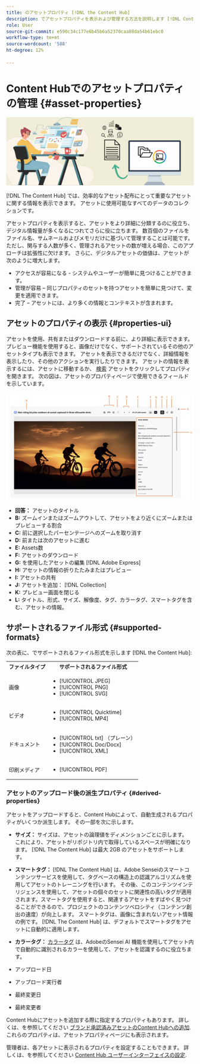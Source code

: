 ```yaml
---
title: のアセットプロパティ [!DNL the Content Hub]
description: でアセットプロパティを表示および管理する方法を説明します [!DNL Content Hub]
role: User
source-git-commit: e590c34c177e6b45b6a52370caa88da54b61ebc0
workflow-type: tm+mt
source-wordcount: '588'
ht-degree: 12%

---
```



# Content Hubでのアセットプロパティの管理 {#asset-properties}

![メタデータバナー画像](assets/metadata-banner-image.png)

[!DNL The Content Hub] では、効率的なアセット配布にとって重要なアセットに関する情報を表示できます。 アセットに使用可能なすべてのデータのコレクションです。

アセットプロパティを表示すると、アセットをより詳細に分類するのに役立ち、デジタル情報量が多くなるにつれてさらに役に立ちます。 数百個のファイルをファイル名、サムネールおよびメモリだけに基づいて管理することは可能です。ただし、関与する人数が多く、管理されるアセットの数が増える場合、このアプローチは拡張性に欠けます。 さらに、デジタルアセットの価値は、アセットが次のように増大します。

* アクセスが容易になる - システムやユーザーが簡単に見つけることができます。
* 管理が容易 – 同じプロパティのセットを持つアセットを簡単に見つけて、変更を適用できます。
* 完了 – アセットには、より多くの情報とコンテキストが含まれます。

## アセットのプロパティの表示 {#properties-ui}

アセットを使用、共有またはダウンロードする前に、より詳細に表示できます。プレビュー機能を使用すると、画像だけでなく、サポートされているその他のアセットタイプも表示できます。 アセットを表示できるだけでなく、詳細情報を表示したり、その他のアクションを実行したりできます。 アセットの情報を表示するには、アセットに移動するか、 [検索](search-assets.md) アセットをクリックしてプロパティを開きます。 次の図は、アセットのプロパティページで使用できるフィールドを示しています。

![アセット UI のプロパティ](assets/properties-ui.png)

* **回答：** アセットのタイトル
* **B:** ズームインまたはズームアウトして、アセットをより近くにズームまたはプレビューする割合
* **C:** 前に選択したパーセンテージへのズームを取り消す
* **D:** 前または次のアセットに進む
* **E:** Assets数
* **F:** アセットのダウンロード
* **G:** を使用したアセットの編集 [!DNL Adobe Express]
* **H:** アセットの情報の折りたたみまたはプレビュー
* **I:** アセットの共有
* **J:** アセットを追加： [!DNL Collection]
* **K:** プレビュー画面を閉じる
* **L:** タイトル、形式、サイズ、解像度、タグ、カラータグ、スマートタグを含む、アセットの情報。

## サポートされるファイル形式 {#supported-formats}

次の表に、でサポートされるファイル形式を示します [!DNL the Content Hub]:

<table> 
    <tbody>
     <tr>
      <th><strong>ファイルタイプ</strong></th>
      <th><strong>サポートされるファイル形式</strong></th>
     </tr>
     <tr>
      <td>画像</td>
      <td>
        <ul>
            <li>[!UICONTROL JPEG]</li> 
            <li>[!UICONTROL PNG]</li> 
            <li>[!UICONTROL SVG]</li>
        </ul>
      </td>
     </tr>
     <tr>
      <td>ビデオ</td>
      <td>
        <ul>
            <li>[!UICONTROL Quicktime]</li>  
            <li>[!UICONTROL MP4]</li> 
        </ul>
      </td>
     </tr>
      <tr>
      <td>ドキュメント</td>
      <td>
        <ul>
            <li>[!UICONTROL txt] （プレーン）</li>  
            <li>[!UICONTROL Doc/Docx]</li> 
            <li>[!UICONTROL XML]</li>
        </ul>
      </td>
     </tr>
     <tr>
      <td>印刷メディア</td>
      <td>
        <ul>
            <li>[!UICONTROL PDF]</li>  
        </ul>
      </td>
     </tr>  
    </tbody>
   </table>

### アセットのアップロード後の派生プロパティ {#derived-properties}

アセットをアップロードすると、Content Hubによって、自動生成されるプロパティがいくつか派生します。 その一部を次に示します。

* **サイズ：** サイズは、アセットの論理値をディメンションごとに示します。 これにより、アセットがリポジトリ内で取得しているスペースが明確になります。 [!DNL The Content Hub] は最大 2GB のアセットをサポートします。

<!--* **Tags:** Tags help you categorize assets that can be browsed and searched more efficiently. Tagging helps in propagating the appropriate taxonomy to other users and workflows. -->

* **スマートタグ：** [!DNL The Content Hub] は、Adobe Senseiのスマートコンテンツサービスを使用して、タグベースの構造上の認識アルゴリズムを使用してアセットのトレーニングを行います。 その後、このコンテンツインテリジェンスを使用して、アセットの個々のセットに関連性の高いタグが適用されます。スマートタグを使用すると、関連するアセットをすばやく見つけることができるので、プロジェクトのコンテンツベロシティ（コンテンツ創出の速度）が向上します。 スマートタグは、画像に含まれないアセット情報の例です。 [!DNL The Content Hub] は、デフォルトでスマートタグをアセットに自動的に適用します。

* **カラータグ：** [カラータグ](#https://experienceleague.adobe.com/docs/experience-manager-cloud-service/content/assets/manage/color-tag-images.html?lang=en) は、AdobeのSensei AI 機能を使用してアセット内で自動的に識別されるカラーを使用して、アセットを認識するのに役立ちます。

* アップロード日

* アップロード実行者

* 最終変更日

* 最終変更者

Content Hubにアセットを追加する際に指定するプロパティもあります。 詳しくは、を参照してください [ブランド承認済みアセットのContent Hubへの追加](upload-brand-approved-assets.md). これらのプロパティは、アセットプロパティページにも表示されます。

管理者は、各アセットに表示されるプロパティを設定することもできます。 詳しくは、を参照してください [Content Hub ユーザーインターフェイスの設定](configure-content-hub-ui-options.md#configure-asset-details-content-hub).

<!--

### Date range {#date-range} 

The date range allows you to select dates you want to see the assets. You can customize date range by choosing the start and end dates. 

-->

